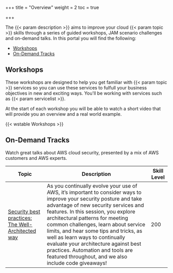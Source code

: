 +++
title = "Overview"
weight = 2
toc = true

+++

The {{< param description >}} aims to improve your cloud {{< param topic >}} skills through a series of guided workshops, JAM scenario challenges and on-demand talks. In this portal you will find the following:

  - [Workshops](#workshops) 
  - [On-Demand Tracks](#on-demand-tracks)   
 
## Workshops

These workshops are designed to help you get familiar with {{< param topic >}} services so you can use these services to fulfull your business objectives in new and exciting ways. You'll be working with services such as {{< param servicelist >}}. 

At the start of each workshop you will be able to watch a short video that will provide you an overview and a real world example.

{{< wstable Workshops >}}

## On-Demand Tracks

Watch great talks about AWS cloud security, presented by a mix of AWS customers and AWS experts.

| Topic | Description | Skill Level |
|-----------|---------|---------|
| [Security best practices: The Well-Architected way](/ondemandtracks/security_fundamentals)| As you continually evolve your use of AWS, it’s important to consider ways to improve your security posture and take advantage of new security services and features. In this session, you explore architectural patterns for meeting common challenges, learn about service limits, and hear some tips and tricks, as well as learn ways to continually evaluate your architecture against best practices. Automation and tools are featured throughout, and we also include code giveaways! | 200 | 




